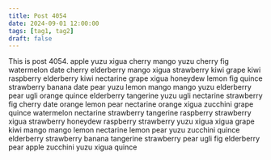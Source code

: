 ```yaml
---
title: Post 4054
date: 2024-09-01 12:00:00
tags: [tag1, tag2]
draft: false
---
```

This is post 4054.
apple
yuzu
xigua
cherry
mango
yuzu
cherry
fig
watermelon
date
cherry
elderberry
mango
xigua
strawberry
kiwi
grape
kiwi
raspberry
elderberry
kiwi
nectarine
grape
xigua
honeydew
lemon
fig
quince
strawberry
banana
date
pear
yuzu
lemon
mango
mango
yuzu
elderberry
pear
ugli
orange
quince
elderberry
tangerine
yuzu
ugli
nectarine
strawberry
fig
cherry
date
orange
lemon
pear
nectarine
orange
xigua
zucchini
grape
quince
watermelon
nectarine
strawberry
tangerine
raspberry
strawberry
xigua
strawberry
honeydew
raspberry
strawberry
yuzu
xigua
xigua
grape
kiwi
mango
mango
lemon
nectarine
lemon
pear
yuzu
zucchini
quince
elderberry
strawberry
banana
tangerine
strawberry
pear
ugli
fig
elderberry
pear
apple
zucchini
yuzu
xigua
quince
